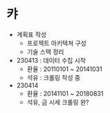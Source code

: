 # 캬

- 계획표 작성
  - 프로젝트 아키텍쳐 구성
  - 기술 스택 정리
- 230413 : 데이터 수집 시작
  - 환율 : 20110101 ~ 20141031
  - 석유 : 크롤링 작성 중
- 230414
  - 환율 : 20141101 ~ 20180831
  - 석유, 금 시세 크롤링 완?
